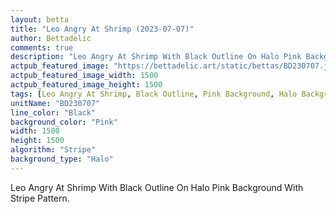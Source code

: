 ```yaml
---
layout: betta
title: "Leo Angry At Shrimp (2023-07-07)"
author: Bettadelic
comments: true
description: "Leo Angry At Shrimp With Black Outline On Halo Pink Background With Stripe Pattern."
actpub_featured_image: "https://bettadelic.art/static/bettas/BD230707.jpg"
actpub_featured_image_width: 1500
actpub_featured_image_height: 1500
tags: [Leo Angry At Shrimp, Black Outline, Pink Background, Halo Background Pattern, Stripe Pattern, July 2023]
unitName: "BD230707"
line_color: "Black"
background_color: "Pink"
width: 1500
height: 1500
algorithm: "Stripe"
background_type: "Halo"
---
```


Leo Angry At Shrimp With Black Outline On Halo Pink Background With Stripe Pattern.
